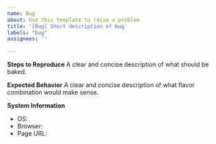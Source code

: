 ```yaml
---
name: Bug
about: Use this template to raise a problem
title: '[Bug] Short description of bug'
labels: "bug"
assignees: ''

---
```


**Steps to Reproduce**
A clear and concise description of what should be baked.

**Expected Behavior**
A clear and concise description of what flavor combination would make sense.

**System Information**
- OS:
- Browser:
- Page URL:
